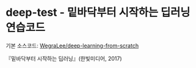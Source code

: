 # deep-test - 밑바닥부터 시작하는 딥러닝 연습코드

기본 소스코드: [WegraLee/deep-learning-from-scratch](https://github.com/WegraLee/deep-learning-from-scratch)

『밑바닥부터 시작하는 딥러닝』(한빛미디어, 2017)